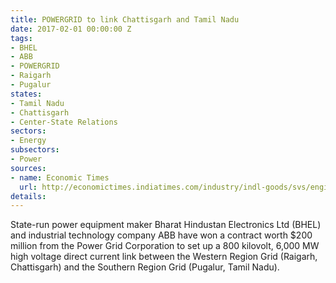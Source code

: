 ```yaml
---
title: POWERGRID to link Chattisgarh and Tamil Nadu
date: 2017-02-01 00:00:00 Z
tags:
- BHEL
- ABB
- POWERGRID
- Raigarh
- Pugalur
states:
- Tamil Nadu
- Chattisgarh
- Center-State Relations
sectors:
- Energy
subsectors:
- Power
sources:
- name: Economic Times
  url: http://economictimes.indiatimes.com/industry/indl-goods/svs/engineering/bhel-bags-rs-1360-crore-order-to-set-up-6000-mw-power-project/articleshow/56760633.cms
details: 
---
```


State-run power equipment maker Bharat Hindustan Electronics Ltd (BHEL) and industrial technology company ABB have won a contract worth $200 million from the Power Grid Corporation to set up a 800 kilovolt, 6,000 MW high voltage direct current link between the Western Region Grid (Raigarh, Chattisgarh) and the Southern Region Grid (Pugalur, Tamil Nadu).
